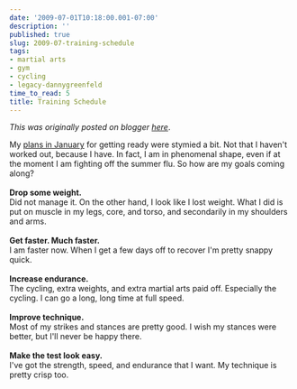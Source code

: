 ```yaml
---
date: '2009-07-01T10:18:00.001-07:00'
description: ''
published: true
slug: 2009-07-training-schedule
tags:
- martial arts
- gym
- cycling
- legacy-dannygreenfeld
time_to_read: 5
title: Training Schedule
---
```


*This was originally posted on blogger [here](https://dannygreenfeld.blogspot.com/2009/07/training-schedule.html)*.

My <a href="http://dannygreenfeld.blogspot.com/2009/01/my-current-training-schedule.html">plans in January</a> for getting ready were stymied a bit. Not that I haven't worked out, because I have. In fact, I am in phenomenal shape, even if at the moment I am fighting off the summer flu. So how are my goals coming along?<br /><br /><span style="font-size: 180%;"></span><span style="font-weight: bold;">Drop some weight. </span><br />Did not manage it. On the other hand, I look like I lost weight. What I did is put on muscle in my legs, core, and torso, and secondarily in my shoulders and arms.<br /><br /><span style="font-weight: bold;">Get faster. Much faster.</span><br />I am faster now. When I get a few days off to recover I'm pretty snappy quick.<br /><br /><span style="font-weight: bold;">Increase endurance.</span><br />The cycling, extra weights, and extra martial arts paid off. Especially the cycling. I can go a long, long time at full speed.<br /><br /><span style="font-weight: bold;">Improve technique.</span><br />Most of my strikes and stances are pretty good. I wish my stances were better, but I'll never be happy there.<br /><br /><span style="font-weight: bold;">Make the test look easy.</span><br />I've got the strength, speed, and endurance that I want. My technique is pretty crisp too.